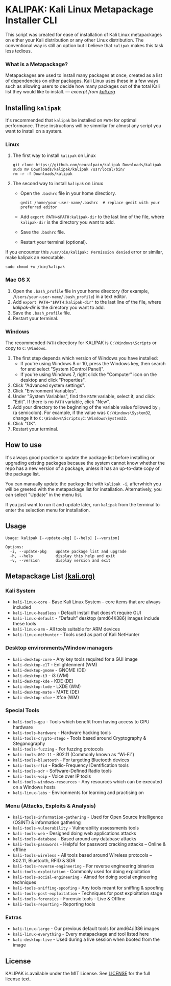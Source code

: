 # KALIPAK: Kali Linux Metapackage Installer CLI

This script was created for ease of installation of Kali Linux metapackages on either your Kali distribution or any other Linux distribution. The conventional way is still an option but I believe that `kalipak` makes this task less tedious. 

### What is a Metapackage?

Metapackages are used to install many packages at once, created as a list of dependencies on other packages. Kali Linux uses these in a few ways such as allowing users to decide how many packages out of the total Kali list they would like to install. — *excerpt from [kali.org](https://www.kali.org/docs/general-use/metapackages)*

## Installing `kalipak`

It's recommended that `kalipak` be installed on `PATH` for optimal performance. These instructions will be simmilar for almost any script you want to install on a system.

### Linux

1. The first way to install `kalipak` on Linux

   ```
   git clone https://github.com/neuralpain/kalipak Downloads/kalipak
   sudo mv Downloads/kalipak/kalipak /usr/local/bin/
   rm -r -f Downloads/kalipak
   ```

2. The second way to install `kalipak` on Linux

   - Open the `.bashrc` file in your home directiory.

      ```
      gedit /home/your-user-name/.bashrc  # replace gedit with your preferred editor
      ```
   - Add `export PATH=$PATH:kalipak-dir` to the last line of the file, where
      `kalipak-dir` is the directory you want to add.
   - Save the `.bashrc` file.
   - Restart your terminal (optional).

If you encounter this `/usr/bin/kalipak: Permission denied` error or similar, make kalipak an executable.

```
sudo chmod +x /bin/kalipak
```

### Mac OS X

1. Open the `.bash_profile` file in your home directory (for example,
   `/Users/your-user-name/.bash_profile`) in a text editor.
2. Add `export PATH="$PATH:kalipak-dir"` to the last line of the file, where
   *kalipak-dir* is the directory you want to add.
3. Save the `.bash_profile` file.
4. Restart your terminal.

### Windows

The recommended `PATH` directiory for KALIPAK is `C:\Windows\Scripts` or copy to `C:\Windows`.

1. The first step depends which version of Windows you have installed:
    - If you're using Windows 8 or 10, press the Windows key, then search for and
    select "System (Control Panel)".
    - If you're using Windows 7, right click the "Computer" icon on the desktop
    and click "Properties".
2. Click "Advanced system settings".
3. Click "Environment Variables".
4. Under "System Variables", find the `PATH` variable, select it, and click
   "Edit". If there is no `PATH` variable, click "New".
5. Add your directory to the beginning of the variable value followed by `;` (a
   semicolon). For example, if the value was `C:\Windows\System32`, change it to
   `C:\Windows\Scripts;C:\Windows\System32`.
6. Click "OK".
7. Restart your terminal.

## How to use

It's always good practice to update the package list before installing or upgrading existing packages because the system cannot know whether the repo has a new version of a package, unless it has an up-to-date copy of the package list.

You can manually update the package list with `kalipak -i`, afterwhich you will be greeted with the metapackage list for installation. Alternatively, you can select "Update" in the menu list.

If you just want to run it and update later, run `kalipak` from the terminal to enter the selection menu for installation.

## Usage

```
Usage: kalipak [--update-pkg] [--help] [--version]

Options:
  -i, --update-pkg    update package list and upgrade
  -h, --help          display this help and exit
  -v, --version       display version and exit
```

## Metapackage List [(kali.org)](https://www.kali.org/docs/general-use/metapackages)

### Kali System

- `kali-linux-core` - Base Kali Linux System – core items that are always included
- `kali-linux-headless` - Default install that doesn’t require GUI
- `kali-linux-default` - “Default” desktop (amd64/i386) images include these tools
- `kali-linux-arm` - All tools suitable for ARM devices
- `kali-linux-nethunter` - Tools used as part of Kali NetHunter

### Desktop environments/Window managers

- `kali-desktop-core` - Any key tools required for a GUI image
- `kali-desktop-e17` - Enlightenment (WM)
- `kali-desktop-gnome` - GNOME (DE)
- `kali-desktop-i3` - i3 (WM)
- `kali-desktop-kde` - KDE (DE)
- `kali-desktop-lxde` - LXDE (WM)
- `kali-desktop-mate` - MATE (DE)
- `kali-desktop-xfce` - Xfce (WM)

### Special Tools

- `kali-tools-gpu` - Tools which benefit from having access to GPU hardware
- `kali-tools-hardware` - Hardware hacking tools
- `kali-tools-crypto-stego` - Tools based around Cryptography & Steganography
- `kali-tools-fuzzing` - For fuzzing protocols
- `kali-tools-802-11` - 802.11 (Commonly known as “Wi-Fi”)
- `kali-tools-bluetooth` - For targeting Bluetooth devices
- `kali-tools-rfid` - Radio-Frequency IDentification tools
- `kali-tools-sdr` - Software-Defined Radio tools
- `kali-tools-voip` - Voice over IP tools
- `kali-tools-windows-resources` - Any resources which can be executed on a Windows hosts
- `kali-linux-labs` - Environments for learning and practising on

### Menu (Attacks, Exploits & Analysis)

- `kali-tools-information-gathering` - Used for Open Source Intelligence (OSINT) & information gathering
- `kali-tools-vulnerability` - Vulnerability assessments tools
- `kali-tools-web` - Designed doing web applications attacks
- `kali-tools-database` - Based around any database attacks
- `kali-tools-passwords` - Helpful for password cracking attacks – Online & offline
- `kali-tools-wireless` - All tools based around Wireless protocols – 802.11, Bluetooth, RFID & SDR
- `kali-tools-reverse-engineering` - For reverse engineering binaries
- `kali-tools-exploitation` - Commonly used for doing exploitation
- `kali-tools-social-engineering` - Aimed for doing social engineering techniques
- `kali-tools-sniffing-spoofing` - Any tools meant for sniffing & spoofing
- `kali-tools-post-exploitation` - Techniques for post exploitation stage
- `kali-tools-forensics` - Forensic tools – Live & Offline
- `kali-tools-reporting` - Reporting tools

### Extras

- `kali-linux-large` - Our previous default tools for amd64/i386 images
- `kali-linux-everything` - Every metapackage and tool listed here
- `kali-desktop-live` - Used during a live session when booted from the image

## License

KALIPAK is available under the MIT License. See [LICENSE](./LICENSE) for the full license text.
